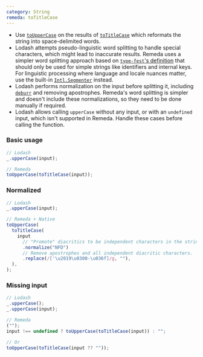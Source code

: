 ```yaml
---
category: String
remeda: toTitleCase
---
```


- Use [`toUpperCase`](/docs#toUpperCase) on the results of [`toTitleCase`](/docs#toTitleCase)
  which reformats the string into space-delimited words.
- Lodash attempts pseudo-linguistic word splitting to handle special characters,
  which might lead to inaccurate results. Remeda uses a simpler word splitting
  approach based on [`type-fest`'s definition](https://github.com/sindresorhus/type-fest/blob/main/source/words.d.ts)
  that should only be used for simple strings like identifiers and internal
  keys. For linguistic processing where language and locale nuances matter, use
  the built-in [`Intl.Segmenter`](https://developer.mozilla.org/en-US/docs/Web/JavaScript/Reference/Global_Objects/Intl/Segmenter)
  instead.
- Lodash performs normalization on the input before splitting it, including
  [`deburr`](/migrate/lodash#deburr) and removing apostrophes. Remeda's word
  splitting is simpler and doesn't include these normalizations, so they need to
  be done manually if required.
- Lodash allows calling `upperCase` without any input, or with an `undefined`
  input, which isn't supported in Remeda. Handle these cases before calling the
  function.

### Basic usage

```ts
// Lodash
_.upperCase(input);

// Remeda
toUpperCase(toTitleCase(input));
```

### Normalized

```ts
// Lodash
_.upperCase(input);

// Remeda + Native
toUpperCase(
  toTitleCase(
    input
      // "Promote" diacritics to be independent characters in the string.
      .normalize("NFD")
      // Remove apostrophes and all independent diacritic characters.
      .replace(/['\u2019\u0300-\u036f]/g, ""),
  ),
);
```

### Missing input

```ts
// Lodash
_.upperCase();
_.upperCase(input);

// Remeda
("");
input !== undefined ? toUpperCase(toTitleCase(input)) : "";

// Or
toUpperCase(toTitleCase(input ?? ""));
```
